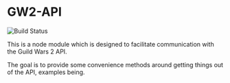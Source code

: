 # GW2-API

![Build Status](https://travis-ci.org/cthos/gw2-api.svg?branch=master)

This is a node module which is designed to facilitate communication with the Guild Wars 2 API.

The goal is to provide some convenience methods around getting things out of the API, examples being.